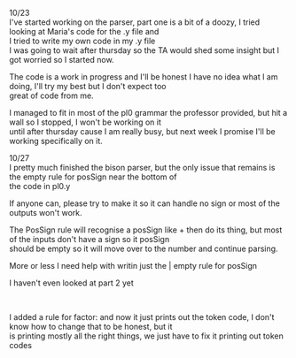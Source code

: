 10/23<br>
I've started working on the parser, part one is a bit of a doozy, I tried looking at Maria's code for the .y file and <br>
I tried to write my own code in my .y file<br>
I was going to wait after thursday so the TA would shed some insight but I got worried so I started now.<br>

The code is a work in progress and I'll be honest I have no idea what I am doing, I'll try my best but I don't expect too<br>
great of code from me.

I managed to fit in most of the pl0 grammar the professor provided, but hit a wall so I stopped, I won't be working on it<br>
until after thursday cause I am really busy, but next week I promise I'll be working specifically on it.<br>

10/27<br>
I pretty much finished the bison parser, but the only issue that remains is the empty rule for posSign near the bottom of <br>
the code in pl0.y

If anyone can, please try to make it so it can handle no sign or most of the outputs won't work.

The PosSign rule will recognise a posSign like + then do its thing, but most of the inputs don't have a sign so it posSign<br>
should be empty so it will move over to the number and continue parsing.

More or less I need help with writin just the | empty rule for posSign

I haven't even looked at part 2 yet

<br>

I added a rule for factor: and now it just prints out the token code, I don't know how to change that to be honest, but it <br>
is printing mostly all the right things, we just have to fix it printing out token codes